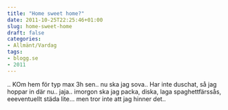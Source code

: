 ```yaml
---
title: "Home sweet home?"
date: 2011-10-25T22:25:46+01:00
slug: home-sweet-home
draft: false
categories:
- Allmänt/Vardag
tags:
- blogg.se
- 2011
---
```

.. KOm hem för typ max 3h sen.. nu ska jag sova.. Har inte duschat, så jag hoppar in där nu.. jaja.. imorgon ska jag packa, diska, laga spaghettfärssås,  eeeventuellt städa lite... men tror inte att jag hinner det..
